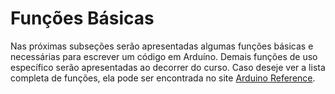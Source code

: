 # Funções Básicas

Nas próximas subseções serão apresentadas algumas funções básicas e necessárias para escrever um código em Arduíno. Demais funções de uso específico serão apresentadas ao decorrer do curso. Caso deseje ver a lista completa de funções, ela pode ser encontrada no site [Arduino Reference](https://www.arduino.cc/reference/en/). 